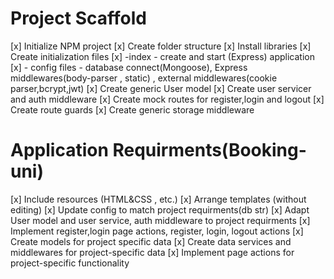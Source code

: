 # Project Scaffold

[x] Initialize NPM project
[x] Create folder structure
[x] Install libraries
[x] Create initialization files
[x] -index - create and start (Express) application
[x] - config files - database connect(Mongoose), Express middlewares(body-parser , static) , external middlewares(cookie parser,bcrypt,jwt)
[x] Create generic User model
[x] Create user servicer and auth middleware
[x] Create mock routes for register,login and logout
[x] Create route guards
[x] Create generic storage middleware

# Application Requirments(Booking-uni)

[x] Include resources (HTML&CSS , etc.)
[x] Arrange templates (without editing)
[x] Update config to match project requirments(db str)
[x] Adapt User model and user service, auth middleware to project requirments
[x] Implement register,login page actions, register, login, logout actions
[x] Create models for project specific data
[x] Create data services and middlewares for project-specific data
[x] Implement page actions for project-specific functionality
